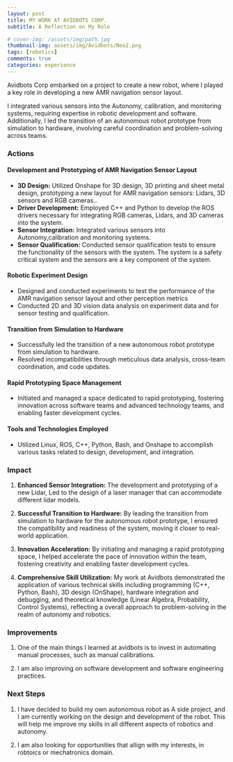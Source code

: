 ```yaml
---
layout: post
title: MY WORK AT AVIDBOTS CORP.
subtitle: A Reflection on My Role

# cover-img: /assets/img/path.jpg
thumbnail-img: assets/img/Avidbots/Neo2.png
tags: [robotics]
comments: true
categories: experience
---
```

Avidbots Corp embarked on a project to create a new robot, where I played a key role in developing a new AMR navigation sensor layout.

 I integrated various sensors into the Autonomy, calibration, and monitoring systems, requiring expertise in robotic development and software. Additionally, I led the transition of an autonomous robot prototype from simulation to hardware, involving careful coordination and problem-solving across teams.

### Actions

#### Development and Prototyping of AMR Navigation Sensor Layout
- **3D Design:** Utilized Onshape for 3D design, 3D printing and sheet metal design, prototyping a new layout for AMR navigation sensors: Lidars, 3D sensors and RGB cameras..
- **Driver Development:** Employed C++ and Python to develop the ROS drivers necessary for integrating RGB cameras, Lidars, and 3D cameras into the system. 
- **Sensor Integration:** Integrated various sensors into Autonomy,calibration and monitoring systems.
- **Sensor Qualification:** Conducted sensor qualification tests to ensure the functionality of the sensors with the system. The system is a safety critical system and the sensors are a key component of the system.

#### Robotic Experiment Design
- Designed and conducted experiments to test the performance of the AMR navigation sensor layout and other perception metrics
- Conducted 2D and 3D vision data analysis on experiment data and for sensor testing and qualification.

#### Transition from Simulation to Hardware
- Successfully led the transition of a new autonomous robot prototype from simulation to hardware.
- Resolved incompatibilities through meticulous data analysis, cross-team coordination, and code updates.

#### Rapid Prototyping Space Management
- Initiated and managed a space dedicated to rapid prototyping, fostering innovation across software teams and advanced technology teams, and enabling faster development cycles.

#### Tools and Technologies Employed
- Utilized Linux, ROS, C++, Python, Bash, and Onshape to accomplish various tasks related to design, development, and integration.

### Impact

1. **Enhanced Sensor Integration:** The development and prototyping of a new Lidar, Led to the design of a laser manager that can accommodate different lidar models. 

2. **Successful Transition to Hardware:** By leading the transition from simulation to hardware for the autonomous robot prototype, I ensured the compatibility and readiness of the system, moving it closer to real-world application.
   
3. **Innovation Acceleration:** By initiating and managing a rapid prototyping space, I helped accelerate the pace of innovation within the team, fostering creativity and enabling faster development cycles.
   
4. **Comprehensive Skill Utilization:** My work at Avidbots demonstrated the application of various technical skills including programming (C++, Python, Bash), 3D design (OnShape), hardware integration and debugging, and theoretical knowledge (Linear Algebra, Probability, Control Systems), reflecting a overall approach to problem-solving in the realm of autonomy and robotics.

### Improvements

1. One of the main things I learned at avidbots is to invest in automating manual processes, such as manual calibrations. 

2. I am also improving on software development and software engineering practices.

### Next Steps

1. I have decided to build my own autonomous robot as A side project, and I am currently working on the design and development of the robot. This will help me improve my skills in all different aspects of robotics and autonomy.

2. I am also looking for opportunities that allign with my interests, in robtoics or mechatronics domain.